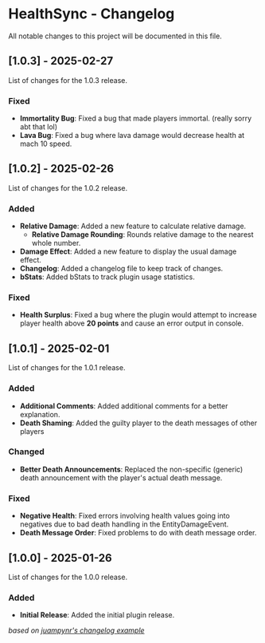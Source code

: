 
# HealthSync - Changelog
All notable changes to this project will be documented in this file.

## [1.0.3] - 2025-02-27

List of changes for the 1.0.3 release.

### Fixed
- **Immortality Bug**: Fixed a bug that made players immortal. (really sorry abt that lol)
- **Lava Bug**: Fixed a bug where lava damage would decrease health at mach 10 speed.

## [1.0.2] - 2025-02-26

List of changes for the 1.0.2 release.

### Added
- **Relative Damage**: Added a new feature to calculate relative damage.
  - **Relative Damage Rounding**: Rounds relative damage to the nearest whole number.
- **Damage Effect**: Added a new feature to display the usual damage effect.
- **Changelog**: Added a changelog file to keep track of changes.
- **bStats**: Added bStats to track plugin usage statistics.

### Fixed
- **Health Surplus**: Fixed a bug where the plugin would attempt to increase player health above **20 points** and cause an error output in console. 

## [1.0.1] - 2025-02-01

List of changes for the 1.0.1 release.

### Added
- **Additional Comments**: Added additional comments for a better explanation.
- **Death Shaming**: Added the guilty player to the death messages of other players

### Changed

- **Better Death Announcements**: Replaced the non-specific (generic) death announcement with the player's actual death message.

### Fixed

- **Negative Health**: Fixed errors involving health values going into negatives due to bad death handling in the EntityDamageEvent.
- **Death Message Order**: Fixed problems to do with death message order.

## [1.0.0] - 2025-01-26

List of changes for the 1.0.0 release.

### Added
- **Initial Release**: Added the initial plugin release.

*based on [juampynr's changelog example](https://gist.github.com/juampynr/4c18214a8eb554084e21d6e288a18a2c)*